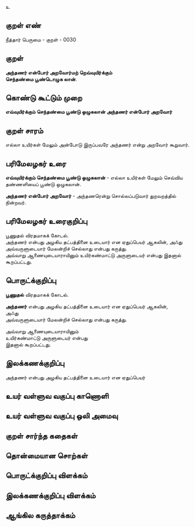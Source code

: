 உ

## குறள் எண் 

நீத்தார் பெருமை - குறள் - 0030  

## குறள் 

**அந்தணர் என்போர் அறவோர்மற் றெவ்வுயிர்க்கும்  
செந்தண்மை பூண்டொழுக லான்**.  

## கொண்டு கூட்டும் முறை

**எவ்வுயிர்க்கும் செந்தண்மை பூண்டு ஒழுகலான் அந்தணர் என்போர் அறவோர்**  

## குறள் சாரம் 

எல்லா உயிர்கள் மேலும் அன்போடு இருப்பவரே அந்தணர் என்று அறவோர் கூறுவார்.  

## பரிமேலழகர் உரை

**எவ்வுயிர்க்கும் செந்தண்மை பூண்டு ஒழுகலான்** - எல்லா உயிர்கள் மேலும் செவ்விய தண்ணளியைப் பூண்டு ஒழுகலான்.  

**அந்தணர் என்போர் அறவோர்** - அந்தணரென்று சொல்லப்படுவார் துறவறத்தில் நின்றவர்.  

## பரிமேலழகர் உரைகுறிப்பு   

பூணுதல் விரதமாகக் கோடல்.  
அந்தணர் என்பது அழகிய தட்பத்தினை உடையார் என ஏதுப்பெயர் ஆகலின், அஃது அவ்வருளுடையார் மேலன்றிச் செல்லாது என்பது கருத்து.  
அவ்வாறு ஆணையுடையாராயினும் உயிர்கண்மாட்டு அருளுடையர் என்பது இதனால் கூறப்பட்டது.  

## பொருட்க்குறிப்பு 

**பூணுதல்** விரதமாகக் கோடல்.  

**அந்தணர்** என்பது அழகிய தட்பத்தினை உடையார் என ஏதுப்பெயர் ஆகலின்,  
அஃது  
அவ்வருளுடையார் மேலன்றிச் செல்லாது என்பது கருத்து.  

அவ்வாறு ஆணையுடையாராயினும்  
உயிர்கண்மாட்டு அருளுடையர் என்பது  
இதனால் கூறப்பட்டது.   

## இலக்கணக்குறிப்பு  

அந்தணர் என்பது அழகிய தட்பத்தினை உடையார் என ஏதுப்பெயர்
## உயர் வள்ளுவ வகுப்பு காணொளி


## உயர் வள்ளுவ வகுப்பு ஒலி அமைவு 

 
## குறள் சார்ந்த கதைகள் 


## தொன்மையான சொற்கள்


## பொருட்க்குறிப்பு விளக்கம்


## இலக்கணக்குறிப்பு விளக்கம்


## ஆங்கில கருத்தாக்கம் 


